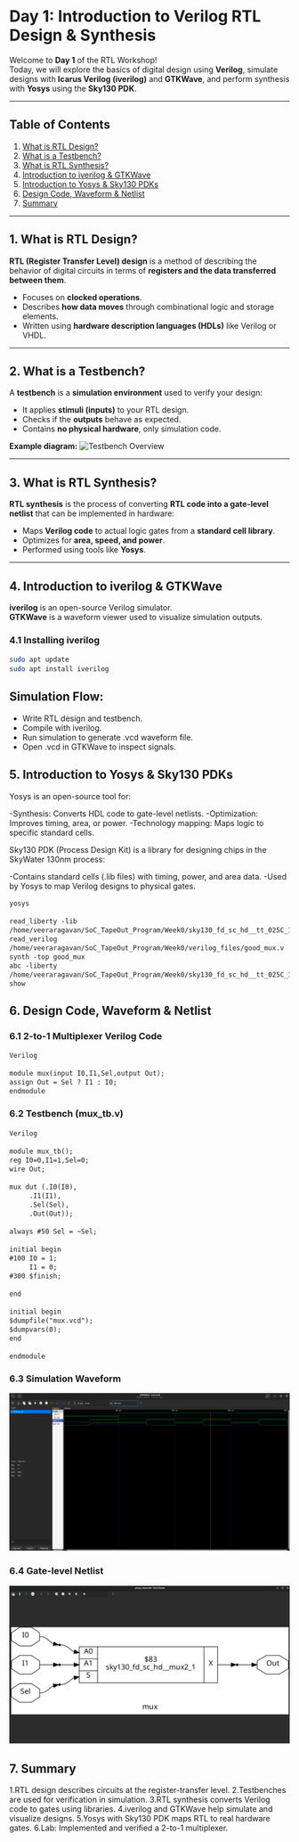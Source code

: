 # Day 1: Introduction to Verilog RTL Design & Synthesis

Welcome to **Day 1** of the RTL Workshop!  
Today, we will explore the basics of digital design using **Verilog**, simulate designs with **Icarus Verilog (iverilog)** and **GTKWave**, and perform synthesis with **Yosys** using the **Sky130 PDK**.

---

## Table of Contents

1. [What is RTL Design?](#1-what-is-rtl-design)
2. [What is a Testbench?](#2-what-is-a-testbench)
3. [What is RTL Synthesis?](#3-what-is-rtl-synthesis)
4. [Introduction to iverilog & GTKWave](#4-introduction-to-iverilog--gtkwave)
5. [Introduction to Yosys & Sky130 PDKs](#5-introduction-to-yosys--sky130-pdks)
6. [Design Code, Waveform & Netlist](#6-design-code-waveform--netlist)
7. [Summary](#7-summary)

---

## 1. What is RTL Design?

**RTL (Register Transfer Level) design** is a method of describing the behavior of digital circuits in terms of **registers and the data transferred between them**.  
- Focuses on **clocked operations**.  
- Describes **how data moves** through combinational logic and storage elements.  
- Written using **hardware description languages (HDLs)** like Verilog or VHDL.  

---

## 2. What is a Testbench?

A **testbench** is a **simulation environment** used to verify your design:  
- It applies **stimuli (inputs)** to your RTL design.  
- Checks if the **outputs** behave as expected.  
- Contains **no physical hardware**, only simulation code.  

**Example diagram:**
![Testbench Overview](/home/veeraragavan/Pictures/Screenshots/mux_tb_pic.png)

---

## 3. What is RTL Synthesis?

**RTL synthesis** is the process of converting **RTL code into a gate-level netlist** that can be implemented in hardware:  
- Maps **Verilog code** to actual logic gates from a **standard cell library**.  
- Optimizes for **area, speed, and power**.  
- Performed using tools like **Yosys**. 
---

## 4. Introduction to iverilog & GTKWave

**iverilog** is an open-source Verilog simulator.  
**GTKWave** is a waveform viewer used to visualize simulation outputs.

### 4.1 Installing iverilog
```bash
sudo apt update
sudo apt install iverilog
```


## Simulation Flow:
- Write RTL design and testbench.
- Compile with iverilog.
- Run simulation to generate .vcd waveform file.
- Open .vcd in GTKWave to inspect signals.


## 5. Introduction to Yosys & Sky130 PDKs

Yosys is an open-source tool for:

-Synthesis: Converts HDL code to gate-level netlists.
-Optimization: Improves timing, area, or power.
-Technology mapping: Maps logic to specific standard cells.

Sky130 PDK (Process Design Kit) is a library for designing chips in the SkyWater 130nm process:

-Contains standard cells (.lib files) with timing, power, and area data.
-Used by Yosys to map Verilog designs to physical gates.

```
yosys 

read_liberty -lib /home/veeraragavan/SoC_TapeOut_Program/Week0/sky130_fd_sc_hd__tt_025C_1v80.lib
read_verilog /home/veeraragavan/SoC_TapeOut_Program/Week0/verilog_files/good_mux.v
synth -top good_mux
abc -liberty /home/veeraragavan/SoC_TapeOut_Program/Week0/sky130_fd_sc_hd__tt_025C_1v80.lib
show
```
## 6. Design Code, Waveform & Netlist

### 6.1 2-to-1 Multiplexer Verilog Code

```
Verilog

module mux(input I0,I1,Sel,output Out);
assign Out = Sel ? I1 : I0;
endmodule
```

### 6.2 Testbench (mux_tb.v)
```
Verilog

module mux_tb();
reg I0=0,I1=1,Sel=0;
wire Out;

mux dut (.I0(I0),
	 .I1(I1),
	 .Sel(Sel),
	 .Out(Out));

always #50 Sel = ~Sel;

initial begin
#100 I0 = 1; 
     I1 = 0;
#300 $finish;

end

initial begin
$dumpfile("mux.vcd");
$dumpvars(0);
end

endmodule
```
### 6.3 Simulation Waveform
![Mux_Waveform](Screenshots/gtkwave.png)

### 6.4 Gate-level Netlist
![Mux_Netlist](Screenshots/mux_net.png)

## 7. Summary

1.RTL design describes circuits at the register-transfer level.
2.Testbenches are used for verification in simulation.
3.RTL synthesis converts Verilog code to gates using libraries.
4.iverilog and GTKWave help simulate and visualize designs.
5.Yosys with Sky130 PDK maps RTL to real hardware gates.
6.Lab: Implemented and verified a 2-to-1 multiplexer.
